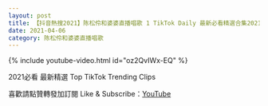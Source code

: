 ```yaml
---
layout: post
title: 【抖音熱搜2021】陈松伶和婆婆直播唱歌 1 TikTok Daily 最新必看精選合集2021 04 06
date: 2021-04-06
category: 陈松伶和婆婆直播唱歌
---
```


{% include youtube-video.html id="oz2QvIWx-EQ" %}

2021必看 最新精選 Top TikTok Trending Clips

喜歡請點贊轉發加訂閱 Like & Subscribe：[YouTube](https://www.youtube.com/channel/UCAoR7VcanIPd04uEq_GIylA/videos)


